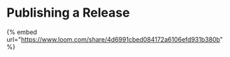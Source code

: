# Publishing a Release

{% embed url="https://www.loom.com/share/4d6991cbed084172a6106efd931b380b" %}
